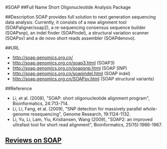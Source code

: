 #SOAP
##Full Name
Short Oligonucleotide Analysis Package

##Description
SOAP provides full solution to next generation sequencing data analysis. Currently, it consists of a new alignment tool (SOAPaligner/soap2), a re-sequencing consensus sequence builder (SOAPsnp), an indel finder (SOAPindel), a structural variation scanner (SOAPsv) and a de novo short reads assembler (SOAPdenovo).

##URL
* http://soap.genomics.org.cn/
* http://soap.genomics.org.cn/soap3.html (SOAP3)
* http://soap.genomics.org.cn/soapsnp.html (SOAP SNP)
* http://soap.genomics.org.cn/soapindel.html (SOAP indel)
* http://soap.genomics.org.cn/SOAPsv.html (SOAP structural variants)

##Reference
* Li, et al. (2008), "SOAP: short oligonucleotide alignment program", Bioinformatics, 24:713-714.
* Li, Li, Fang, et al. (2009), "SNP detection for massively parallel whole-genome resequencing", Genome Research, 19:1124-1132.
* Li, Yu, Li, Lam, Yiu, Kristiansen, Wang (2009), "SOAP2: an improved ultrafast tool for short read alignment", Bioinformatics, 25(15):1966-1967.


## [Reviews on SOAP](https://github.com/gaow/genetic-analysis-software/issues/547)